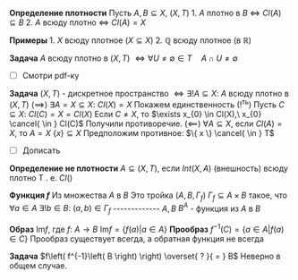 **Определение плотности**
	Пусть $A, B \subseteq X,\ \left( X, T \right)$
	1. $A$ плотно в $B$ $\iff$ $Cl(A)\subseteq B$
	2. $A$ всюду плотно $\iff$ $Cl(A) = X$

**Примеры**
	1. $X$ всюду плотное $\left( X \subseteq X \right)$
	2. $\mathbb{Q}$ всюду плотное $\left( \text{в }\mathbb{R} \right)$

**Задача**
	$A$ всюду плотно в $\left( X, T \right)$
	$\iff \forall U \neq \emptyset \in T  \quad  A \cap U \neq \emptyset$

- [ ] Смотри pdf-ку

**Задача**
	$\left( X, T \right)$ - дискретное пространство
	$\iff \exists !A \subseteq X:\ A$ всюду плотно в $\left( X, T \right)$
	$\left( \implies \right)$
		$\exists A = X \subseteq X:\ Cl(X) = X$
		Покажем единственность ($!^{\text{ть}}$)
		Пусть $C \subseteq X:\ Cl(C) = X = Cl(X)$
		Если $C \neq X$, то $\exists x_{0} \in Cl(X),\ x_{0} \cancel{ \in } Cl(C)$
		Получили противоречие.
	$\left( \impliedby \right)$
		$\forall A \subseteq X$, если $Cl(A) = X$, то $A = X$
		$\{ x \} \subseteq X$
		Предположим противное: $\{ x \} \cancel{ \in } T$
- [ ] Дописать


**Определение не плотности**
		$A \subseteq \left( X, T \right)$, если $Int \left( X, A \right)$ (внешность) всюду плотно
		Т . е. $Cl\left(  \right)$

**Функция $f$**
	Из множества $A$ в $B$
	Это тройка $\left( A, B, \Gamma_{f} \right)$
	$\Gamma_{f} \subseteq A \times B$ такое, что $\forall a \in A\ \exists ! b \in B:\ \left( a, b \right) \in \Gamma_{f}$
	-------------
	$A, B$
	$B^{A}$ - функция из $A$ в $B$

**Образ**
	$\mathrm{Im}f$, где $f:\ A \to B$
	$\mathrm{Im}f = \left\{ f(a) | a \in A \right\}$
**Прообраз**
	$f^{-1}(C) = \left\{ a \in A | f(a) \in C \right\}$
	Прообраз существует всегда, а обратная функция не всегда

**Задача**
	$f\left( f^{-1}\left( B \right) \right) \overset{ ? }{ = } B$
	Неверно в общем случае.
	